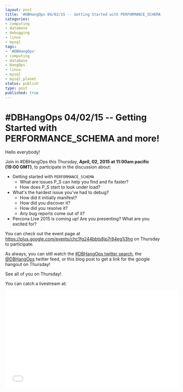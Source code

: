 ```yaml
---
layout: post
title: '#DBHangOps 04/02/15 -- Getting Started with PERFORMANCE_SCHEMA and more!'
categories:
- computing
- database
- debugging
- linux
- mysql
tags:
- '#DBHangOps'
- computing
- database
- HangOps
- linux
- mysql
- mysql_planet
status: publish
type: post
published: true
---
```

\#DBHangOps 04/02/15 -- Getting Started with PERFORMANCE_SCHEMA and more!
=========================================================

Hello everybody!

Join in \#DBHangOps this Thursday, **April, 02, 2015 at 11:00am pacific (19:00 GMT)**, to participate in the discussion about:

* Getting started with `PERFORMANCE_SCHEMA`
	* What are issues P\_S can help you find and fix faster?
  * How does P_S start to look under load?
* What's the hardest issue you've had to debug?
  * How did it initially manifest?
  * How did you discover it?
  * How did you resolve it?
  * Any bug reports come out of it?
* Percona Live 2015 is coming up! Are you presenting? What are you excited for?

You can check out the event page at https://plus.google.com/events/chc1fg244bbts8jp7r84eg1i3hg on Thursday to participate.

As always, you can still watch the [\#DBHangOps twitter search](https://twitter.com/search/realtime?q=%23DBHangOps), the [@DBHangOps](https://twitter.com/dbhangops) twitter feed, or this blog post to get a link for the google hangout on Thursday!

See all of you on Thursday!

You can catch a livestream at:

<iframe width="560" height="315" src="//www.youtube.com/embed/vt10rYKiD2g" frameborder="0" allowfullscreen></iframe>
